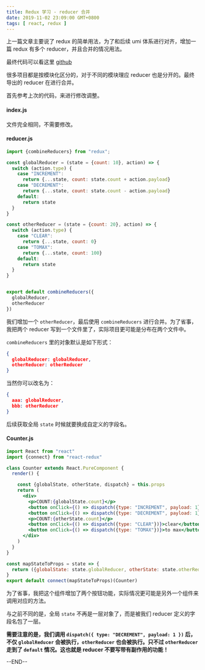 ```yaml
---
title: Redux 学习 - reducer 合并
date: 2019-11-02 23:09:00 GMT+0800
tags: [ react, redux ]
---
```


上一篇文章主要说了 redux 的简单用法，为了和后续 umi 体系进行对齐，增加一篇 redux 有多个 reducer，并且合并的情况用法。

<!-- truncate -->

最终代码可以看这里 [github](https://github.com/yukapril/learning/tree/master/react-redux-lite-combine)

很多项目都是按模块化区分的，对于不同的模块理应 reducer 也是分开的。最终导出的 reducer 在进行合并。

首先参考上次的代码，来进行修改调整。

#### index.js

文件完全相同，不需要修改。

#### reducer.js

```jsx
import {combineReducers} from "redux";

const globalReducer = (state = {count: 10}, action) => {
  switch (action.type) {
    case "INCREMENT":
      return {...state, count: state.count + action.payload}
    case "DECREMENT":
      return {...state, count: state.count - action.payload}
    default:
      return state
  }
}

const otherReducer = (state = {count: 20}, action) => {
  switch (action.type) {
    case "CLEAR":
      return {...state, count: 0}
    case "TOMAX":
      return {...state, count: 100}
    default:
      return state
  }
}


export default combineReducers({
  globalReducer,
  otherReducer
})
```

我们增加一个 `otherReducer`，最后使用 `combineReducers` 进行合并。为了省事，我把两个 reducer 写到一个文件里了，实际项目更可能是分布在两个文件中。

`combineReducers` 里的对象默认是如下形式：

```json
{
  globalReducer: globalReducer,
  otherReducer: otherReducer
}
```

当然你可以改名为：

```json
{
  aaa: globalReducer,
  bbb: otherReducer
}
```

后续获取全局 `state` 时候就要换成自定义的字段名。

#### Counter.js

```jsx
import React from "react"
import {connect} from "react-redux"

class Counter extends React.PureComponent {
  render() {

    const {globalState, otherState, dispatch} = this.props
    return (
      <div>
        <p>COUNT:{globalState.count}</p>
        <button onClick={() => dispatch({type: "INCREMENT", payload: 1})}>+1</button>
        <button onClick={() => dispatch({type: "DECREMENT", payload: 1})}>-1</button>
        <p>COUNT:{otherState.count}</p>
        <button onClick={() => dispatch({type: "CLEAR"})}>clear</button>
        <button onClick={() => dispatch({type: "TOMAX"})}>to max</button>
      </div>
    )
  }
}

const mapStateToProps = state => {
  return ({globalState: state.globalReducer, otherState: state.otherReducer})
}
export default connect(mapStateToProps)(Counter)
```

为了省事，我把这个组件增加了两个按钮功能，实际情况更可能是另外一个组件来调用对应的方法。

与之前不同的是，全局 `state` 不再是一层对象了，而是被我们 reducer 定义的字段名包了一层。

**需要注意的是，我们调用 `dispatch({ type: "DECREMENT", payload: 1 })` 后，不仅 `globalReducer` 会被执行，`otherReducer` 也会被执行。只不过 `otherReducer` 走到了 `default` 情况。这也就是 reducer
不要写带有副作用的功能！**

--END--
